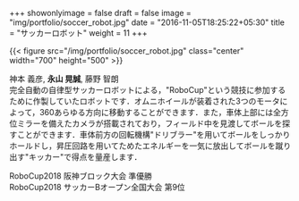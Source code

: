 +++
showonlyimage = false
draft = false
image = "img/portfolio/soccer_robot.jpg"
date = "2016-11-05T18:25:22+05:30"
title = "サッカーロボット"
weight = 11
+++

{{< figure src="/img/portfolio/soccer_robot.jpg" class="center" width="700" height="500" >}}

神本 義彦, **永山 晃誠**, 藤野 智朗  
完全自動の自律型サッカーロボットによる，"RoboCup"という競技に参加するために作製していたロボットです．オムニホイールが装着された3つのモータによって，360あらゆる方向に移動することができます．また，車体上部には全方位ミラーを備えたカメラが搭載されており，フィールド中を見渡してボールを探すことができます．車体前方の回転機構"ドリブラー"を用いてボールをしっかりホールドし，昇圧回路を用いてためたエネルギーを一気に放出してボールを蹴り出す"キッカー"で得点を量産します．

RoboCup2018 阪神ブロック大会 準優勝  
RoboCup2018 サッカーBオープン全国大会 第9位